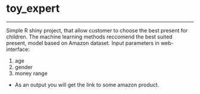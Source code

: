 # toy_expert
---
Simple R shiny project, that allow customer to choose the best present for children.
The machine learning methods reccomend the best suited present, model based on Amazon dataset. 
Input parameters in web-interface:

1. age
2. gender
3. money range


* As an output you will get the link to some amazon product.
